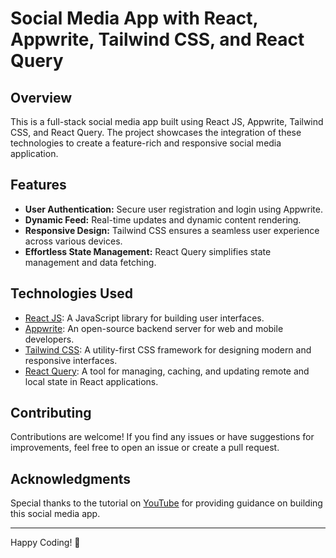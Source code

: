 # Social Media App with React, Appwrite, Tailwind CSS, and React Query

## Overview

This is a full-stack social media app built using React JS, Appwrite, Tailwind CSS, and React Query. The project showcases the integration of these technologies to create a feature-rich and responsive social media application.

## Features

- **User Authentication:** Secure user registration and login using Appwrite.
- **Dynamic Feed:** Real-time updates and dynamic content rendering.
- **Responsive Design:** Tailwind CSS ensures a seamless user experience across various devices.
- **Effortless State Management:** React Query simplifies state management and data fetching.

## Technologies Used

- [React JS](https://reactjs.org/): A JavaScript library for building user interfaces.
- [Appwrite](https://appwrite.io/): An open-source backend server for web and mobile developers.
- [Tailwind CSS](https://tailwindcss.com/): A utility-first CSS framework for designing modern and responsive interfaces.
- [React Query](https://react-query.tanstack.com/): A tool for managing, caching, and updating remote and local state in React applications.

## Contributing

Contributions are welcome! If you find any issues or have suggestions for improvements, feel free to open an issue or create a pull request.

## Acknowledgments

Special thanks to the tutorial on [YouTube](https://youtu.be/_W3R2VwRyF4?si=SxB6f-0Y0DhAFgfI) for providing guidance on building this social media app.

---

Happy Coding! 🚀
